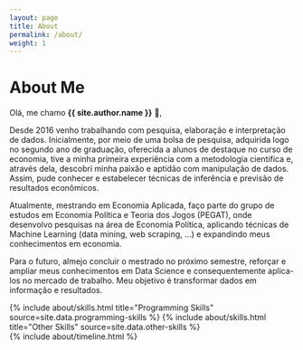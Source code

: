```yaml
---
layout: page
title: About
permalink: /about/
weight: 1
---
```


# **About Me**

Olá, me chamo **{{ site.author.name }}** :wave:,<br>
<p>Desde 2016 venho trabalhando com pesquisa, elaboração e interpretação de dados. Inicialmente, por meio de uma bolsa de pesquisa, adquirida logo no segundo ano de graduação, oferecida a alunos de destaque no curso de economia, tive a minha primeira experiência com a metodologia cientifica e, através dela, descobri minha paixão e aptidão com manipulação de dados. Assim, pude conhecer e estabelecer técnicas de inferência e previsão de resultados econômicos.
<p>Atualmente, mestrando em Economia Aplicada, faço parte do grupo de estudos em Economia Política e Teoria dos Jogos (PEGAT), onde desenvolvo pesquisas na área de Economia Política, aplicando técnicas de Machine Learning (data mining, web scraping, ...) e expandindo meus conhecimentos em economia.
<p>Para o futuro, almejo concluir o mestrado no próximo semestre, reforçar e ampliar meus conhecimentos em Data Science e consequentemente aplica-los no mercado de trabalho. Meu objetivo é transformar dados em informação e resultados.


<div class="row">
{% include about/skills.html title="Programming Skills" source=site.data.programming-skills %}
{% include about/skills.html title="Other Skills" source=site.data.other-skills %}
</div>

<div class="row">
{% include about/timeline.html %}
</div>
